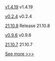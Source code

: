 
[v1.4.19](https://github.com/hyperledger/fabric-sdk-node/releases/tag/v1.4.19) v1.4.19

[v0.2.4](https://github.com/hyperledger/aries-askar/releases/tag/v0.2.4) v0.2.4

[21.10.8](https://github.com/hyperledger/besu/releases/tag/21.10.8) Release 21.10.8

[v0.9.6](https://github.com/hyperledger/firefly-fabconnect/releases/tag/v0.9.6) v0.9.6

[21.10.7](https://github.com/hyperledger/besu/releases/tag/21.10.7) 21.10.7


[See more >>>](https://start-here.hyperledger.org/releases)
